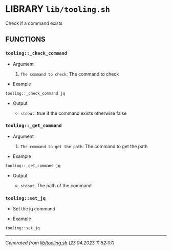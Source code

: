 # LIBRARY `lib/tooling.sh`

Check if a command exists

## FUNCTIONS

### `tooling::_check_command`

* Argument

  1. `The command to check`: The command to check

* Example

```bash
tooling::_check_command jq
```

* Output

  * `stdout`: true if the command exists otherwise false

### `tooling::_get_command`

* Argument

  1. `The command to get the path`: The command to get the path

* Example

```bash
tooling::_get_command jq
```

* Output

  * `stdout`: The path of the command

### `tooling::set_jq`

* Set the jq command

* Example

```bash
tooling::set_jq
```

---------------------------------------
*Generated from [lib/tooling.sh](../../lib/tooling.sh) (23.04.2023 11:52:07)*
